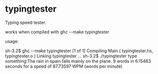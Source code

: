 typingtester
============

Typing speed tester. 

works when compiled with ghc --make typingtester

usage:

sh-3.2$ ghc --make typingtester
[1 of 1] Compiling Main             ( typingtester.hs, typingtester.o )
Linking typingtester ...
sh-3.2$ ./typingtester
type something:The rain in spain falls mainly on the plane. 
9 words in 6.15483 seconds for a speed of 87.73597 WPM (words per minute)
